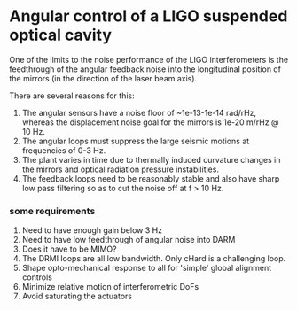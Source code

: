 # Angular control of a LIGO suspended optical cavity

One of the limits to the noise performance of the LIGO interferometers is the feedthrough of the angular feedback noise into the longitudinal position of the mirrors (in the direction of the laser beam axis).

There are several reasons for this:
1. The angular sensors have a noise floor of ~1e-13-1e-14 rad/rHz, whereas the displacement noise goal for the mirrors is 1e-20 m/rHz @ 10 Hz.
1. The angular loops must suppress the large seismic motions at frequencies of 0-3 Hz.
1. The plant varies in time due to thermally induced curvature changes in the mirrors and optical radiation pressure instabilities.
1. The feedback loops need to be reasonably stable and also have sharp low pass filtering so as to cut the noise off at f > 10 Hz.


### some requirements
1. Need to have enough gain below 3 Hz
2. Need to have low feedthrough of angular noise into DARM
3. Does it have to be MIMO?
4. The DRMI loops are all low bandwidth. Only cHard is a challenging loop.
5. Shape opto-mechanical response to all for 'simple' global alignment controls
6. Minimize relative motion of interferometric DoFs
7. Avoid saturating the actuators
